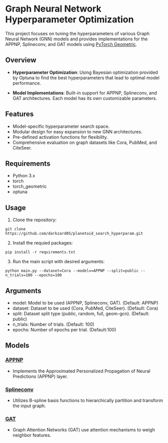 <!-- # Node Classification of Hyperparameter optimization with [optuna](https://optuna.org/)

|Hyperparameter|value|
|-----|-----|
|learning rate|(1e-5, 1e-1)|
|weight decay|(1e-5, 1e-1)|
|dropout|(0.0, 0.7)|
|number of units|(4, 512)|
|K|(5, 200)|
|alpha|(0.05, 0.2)|
|kernel size|(1, 8)|
|heads|(1, 8)|
|optimization|Adam, NAdam, AdamW, RAdam|
|activation|ReLU, LeakyReLU, ELU|

- Dataset(split type)
```
Cora, PubMed, CiteSeer
(public, random, full, geom-gcn)
```

- Model
```
APPNP, SplineConv, GAT
```

- Requirements
```
python 3.9.8
torch 1.12.0
torch_geometric 2.0.5
```

- Run all 
```
python main.py --dataset=Cora --model=APPNP
python main.py --dataset=Cora --model=Splineconv
python main.py --dataset=Cora --model=GAT
python main.py --dataset=PubMed --model=APPNP
python main.py --dataset=PubMed --model=Splineconv
python main.py --dataset=PubMed --model=GAT
python main.py --dataset=CiteSeer --model=APPNP
python main.py --dataset=CiteSeer --model=Splineconv
python main.py --dataset=CiteSeer --model=GAT

$ pip install optuna-dashboard
$ optuna-dashboard sqlite://planetoid-study.db
``` -->

# Graph Neural Network Hyperparameter Optimization

This project focuses on tuning the hyperparameters of various Graph Neural Network (GNN) models and provides implementations for the APPNP, Splineconv, and GAT models using [PyTorch Geometric](https://pytorch-geometric.readthedocs.io/).

## Overview

- **Hyperparameter Optimization**: Using Bayesian optimization provided by Optuna to find the best hyperparameters that lead to optimal model performance.

- **Model Implementations**: Built-in support for APPNP, Splineconv, and GAT architectures. Each model has its own customizable parameters.

## Features

- Model-specific hyperparameter search space.
- Modular design for easy expansion to new GNN architectures.
- Pre-defined activation functions for flexibility.
- Comprehensive evaluation on graph datasets like Cora, PubMed, and CiteSeer.

## Requirements

- Python 3.x
- torch
- torch_geometric
- optuna

## Usage

1. Clone the repository:
```
git clone https://github.com/darkzard05/planetoid_search_hyperparam.git

```
2. Install the requied packages:
```
pip install -r requirements.txt
```
3. Run the main script with desired arguments:
```
python main.py --dataset=Cora --model==APPNP --split=public --n_trials=100 --epochs=100
```

## Arguments
- model: Model to be used (APPNP, Splineconv, GAT). (Default: APPNP)
- dataset: Dataset to be used (Cora, PubMed, CiteSeer). (Default: Cora)
- split: Dataset split type (public, random, full, geom-gcn). (Default: public)
- n_trials: Number of trials. (Default: 100)
- epochs: Number of epochs per trial. (Default:100)

## Models

### [APPNP](https://arxiv.org/abs/1810.05997)
- Implements the Approximated Personalized Propagation of Neural Predictions (APPNP) layer.
### [Splineconv](https://arxiv.org/abs/1711.08920)
- Utilizes B-spline basis functions to hierarchically partition and transform the input graph.
### [GAT](https://arxiv.org/abs/1710.10903)
- Graph Attention Networks (GAT) use attention mechanisms to weigh neighbor features.
